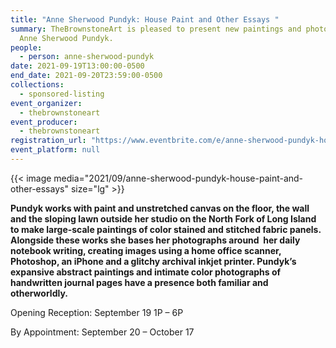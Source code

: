 ```yaml
---
title: "Anne Sherwood Pundyk: House Paint and Other Essays "
summary: TheBrownstoneArt is pleased to present new paintings and photographs by
  Anne Sherwood Pundyk.
people:
  - person: anne-sherwood-pundyk
date: 2021-09-19T13:00:00-0500
end_date: 2021-09-20T23:59:00-0500
collections:
  - sponsored-listing
event_organizer:
  - thebrownstoneart
event_producer:
  - thebrownstoneart
registration_url: "https://www.eventbrite.com/e/anne-sherwood-pundyk-house-paint-and-other-essays-opening-reception-registration-170492070372?utm_campaign=post_publish&utm_medium=email&utm_source=eventbrite&utm_content=shortLinkNewEmail"
event_platform: null
---
```

{{< image media="2021/09/anne-sherwood-pundyk-house-paint-and-other-essays" size="lg" >}}

**Pundyk works with paint and unstretched canvas on the floor, the wall and the sloping lawn outside her studio on the North Fork of Long Island to make large-scale paintings of color stained and stitched fabric panels. Alongside these works she bases her photographs around  her daily notebook writing, creating images using a home office scanner, Photoshop, an iPhone and a glitchy archival inkjet printer. Pundyk’s expansive abstract paintings and intimate color photographs of handwritten journal pages have a presence both familiar and otherworldly.** 

Opening Reception: September 19 1P – 6P 

By Appointment: September 20 – October 17